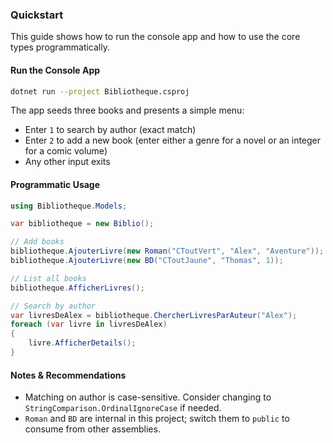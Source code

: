 ### Quickstart

This guide shows how to run the console app and how to use the core types programmatically.

#### Run the Console App
```bash
dotnet run --project Bibliotheque.csproj
```

The app seeds three books and presents a simple menu:
- Enter `1` to search by author (exact match)
- Enter `2` to add a new book (enter either a genre for a novel or an integer for a comic volume)
- Any other input exits

#### Programmatic Usage
```csharp
using Bibliotheque.Models;

var bibliotheque = new Biblio();

// Add books
bibliotheque.AjouterLivre(new Roman("CToutVert", "Alex", "Aventure"));
bibliotheque.AjouterLivre(new BD("CToutJaune", "Thomas", 1));

// List all books
bibliotheque.AfficherLivres();

// Search by author
var livresDeAlex = bibliotheque.ChercherLivresParAuteur("Alex");
foreach (var livre in livresDeAlex)
{
    livre.AfficherDetails();
}
```

#### Notes & Recommendations
- Matching on author is case-sensitive. Consider changing to `StringComparison.OrdinalIgnoreCase` if needed.
- `Roman` and `BD` are internal in this project; switch them to `public` to consume from other assemblies.

